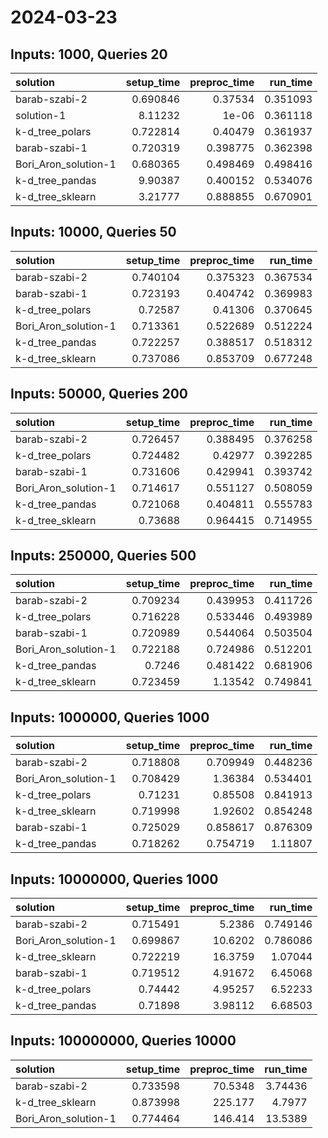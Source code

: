 # 2024-03-23

## Inputs: 1000, Queries 20

| solution             |   setup_time |   preproc_time |   run_time |
|:---------------------|-------------:|---------------:|-----------:|
| barab-szabi-2        |     0.690846 |       0.37534  |   0.351093 |
| solution-1           |     8.11232  |       1e-06    |   0.361118 |
| k-d_tree_polars      |     0.722814 |       0.40479  |   0.361937 |
| barab-szabi-1        |     0.720319 |       0.398775 |   0.362398 |
| Bori_Aron_solution-1 |     0.680365 |       0.498469 |   0.498416 |
| k-d_tree_pandas      |     9.90387  |       0.400152 |   0.534076 |
| k-d_tree_sklearn     |     3.21777  |       0.888855 |   0.670901 |

## Inputs: 10000, Queries 50

| solution             |   setup_time |   preproc_time |   run_time |
|:---------------------|-------------:|---------------:|-----------:|
| barab-szabi-2        |     0.740104 |       0.375323 |   0.367534 |
| barab-szabi-1        |     0.723193 |       0.404742 |   0.369983 |
| k-d_tree_polars      |     0.72587  |       0.41306  |   0.370645 |
| Bori_Aron_solution-1 |     0.713361 |       0.522689 |   0.512224 |
| k-d_tree_pandas      |     0.722257 |       0.388517 |   0.518312 |
| k-d_tree_sklearn     |     0.737086 |       0.853709 |   0.677248 |

## Inputs: 50000, Queries 200

| solution             |   setup_time |   preproc_time |   run_time |
|:---------------------|-------------:|---------------:|-----------:|
| barab-szabi-2        |     0.726457 |       0.388495 |   0.376258 |
| k-d_tree_polars      |     0.724482 |       0.42977  |   0.392285 |
| barab-szabi-1        |     0.731606 |       0.429941 |   0.393742 |
| Bori_Aron_solution-1 |     0.714617 |       0.551127 |   0.508059 |
| k-d_tree_pandas      |     0.721068 |       0.404811 |   0.555783 |
| k-d_tree_sklearn     |     0.73688  |       0.964415 |   0.714955 |

## Inputs: 250000, Queries 500

| solution             |   setup_time |   preproc_time |   run_time |
|:---------------------|-------------:|---------------:|-----------:|
| barab-szabi-2        |     0.709234 |       0.439953 |   0.411726 |
| k-d_tree_polars      |     0.716228 |       0.533446 |   0.493989 |
| barab-szabi-1        |     0.720989 |       0.544064 |   0.503504 |
| Bori_Aron_solution-1 |     0.722188 |       0.724986 |   0.512201 |
| k-d_tree_pandas      |     0.7246   |       0.481422 |   0.681906 |
| k-d_tree_sklearn     |     0.723459 |       1.13542  |   0.749841 |

## Inputs: 1000000, Queries 1000

| solution             |   setup_time |   preproc_time |   run_time |
|:---------------------|-------------:|---------------:|-----------:|
| barab-szabi-2        |     0.718808 |       0.709949 |   0.448236 |
| Bori_Aron_solution-1 |     0.708429 |       1.36384  |   0.534401 |
| k-d_tree_polars      |     0.71231  |       0.85508  |   0.841913 |
| k-d_tree_sklearn     |     0.719998 |       1.92602  |   0.854248 |
| barab-szabi-1        |     0.725029 |       0.858617 |   0.876309 |
| k-d_tree_pandas      |     0.718262 |       0.754719 |   1.11807  |

## Inputs: 10000000, Queries 1000

| solution             |   setup_time |   preproc_time |   run_time |
|:---------------------|-------------:|---------------:|-----------:|
| barab-szabi-2        |     0.715491 |        5.2386  |   0.749146 |
| Bori_Aron_solution-1 |     0.699867 |       10.6202  |   0.786086 |
| k-d_tree_sklearn     |     0.722219 |       16.3759  |   1.07044  |
| barab-szabi-1        |     0.719512 |        4.91672 |   6.45068  |
| k-d_tree_polars      |     0.74442  |        4.95257 |   6.52233  |
| k-d_tree_pandas      |     0.71898  |        3.98112 |   6.68503  |

## Inputs: 100000000, Queries 10000

| solution             |   setup_time |   preproc_time |   run_time |
|:---------------------|-------------:|---------------:|-----------:|
| barab-szabi-2        |     0.733598 |        70.5348 |    3.74436 |
| k-d_tree_sklearn     |     0.873998 |       225.177  |    4.7977  |
| Bori_Aron_solution-1 |     0.774464 |       146.414  |   13.5389  |